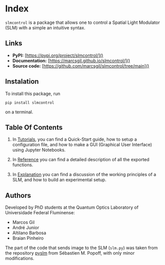 # Index

`slmcontrol` is a package that allows one to control a Spatial Light Modulator (SLM) with a simple an intuitive syntax.

## Links

- **PyPI:** [https://pypi.org/project/slmcontrol/]()
- **Documentation:** [https://marcsgil.github.io/slmcontrol/]()
- **Source code:** [https://github.com/marcsgil/slmcontrol/tree/main]()

## Instalation

To install this package, run

```
pip install slmcontrol
```

on a terminal.

## Table Of Contents

1. In [Tutorials](tutorials.md), you can find a Quick-Start guide, how to setup a configuration file, and how to make a GUI (Graphical User Interface) using Jupyter Notebooks.

2. In [Reference](reference.md) you can find a detailed description of all the exported functions.

3. In [Explanation](explanation.md) you can find a discussion of the working principles of a SLM, and how to build an experimental setup.

## Authors

Developed by PhD students at the Quantum Optics Laboratory of Universidade Federal Fluminense:

- Marcos Gil
- André Junior
- Altilano Barbosa
- Braian Pinheiro

The part of the code that sends image to the SLM (`slm.py`) was taken from the repository [pyslm](https://github.com/wavefrontshaping/slmPy) from Sébastien M. Popoff, with only minor modifications.